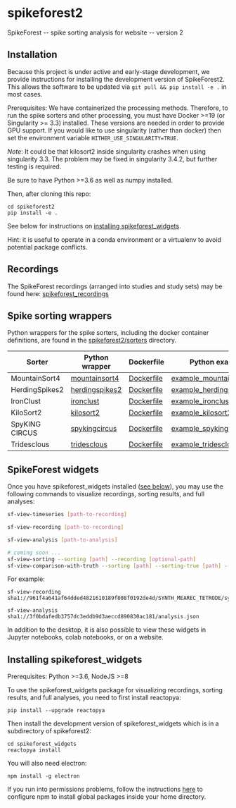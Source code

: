 # spikeforest2

SpikeForest -- spike sorting analysis for website -- version 2

## Installation

Because this project is under active and early-stage development, we provide instructions for installing the development version of SpikeForest2. This allows the software to be updated via `git pull && pip install -e .` in most cases.

Prerequisites: We have containerized the processing methods. Therefore, to run the spike sorters and other processing, you must have Docker >=19 (or Singularity >= 3.3) installed. These versions are needed in order to provide GPU support. If you would like to use singularity (rather than docker) then set the environment variable `HITHER_USE_SINGULARITY=TRUE`.

*Note*: It could be that kilosort2 inside singularity crashes when using singularity 3.3. The problem may be fixed in singularity 3.4.2, but further testing is required.

Be sure to have Python >=3.6 as well as numpy installed.

Then, after cloning this repo:

```
cd spikeforest2
pip install -e .
```

See below for instructions on [installing spikeforest_widgets](#installing-spikeforest_widgets).

Hint: it is useful to operate in a conda environment or a virtualenv to avoid potential package conflicts.

## Recordings

The SpikeForest recordings (arranged into studies and study sets) may be found here: [spikeforest_recordings](https://github.com/flatironinstitute/spikeforest_recordings)

## Spike sorting wrappers

Python wrappers for the spike sorters, including the docker container definitions, are found in the [spikeforest2/sorters](spikeforest2/sorters) directory.

| Sorter  | Python wrapper | Dockerfile | Python example | Command-line example |
| ------------- | ------------- | ------------- | ------------- | ------------- |
| MountainSort4  | [mountainsort4](spikeforest2/sorters/mountainsort4) | [Dockerfile](spikeforest2/sorters/mountainsort4/container)  | [example_mountainsort4.py](examples/example_mountainsort4.py) | [example_mountainsort4.sh](examples/example_mountainsort4.sh) |
| HerdingSpikes2  | [herdingspikes2](spikeforest2/sorters/herdingspikes2) | [Dockerfile](spikeforest2/sorters/herdingspikes2/container)  | [example_herdingspikes2.py](examples/example_herdingspikes2.py) |[example_herdingspikes2.sh](examples/example_herdingspikes2.sh) |
| IronClust  | [ironclust](spikeforest2/sorters/ironclust) | [Dockerfile](spikeforest2/sorters/ironclust/container)  | [example_ironclust.py](examples/example_ironclust.py) | [example_ironclust.sh](examples/example_ironclust.sh) |
| KiloSort2  | [kilosort2](spikeforest2/sorters/kilosort2) | [Dockerfile](spikeforest2/sorters/kilosort2/container)  | [example_kilosort2.py](examples/example_kilosort2.py) | [example_kilosort2.sh](examples/example_kilosort2.sh) |
| SpyKING CIRCUS  | [spykingcircus](spikeforest2/sorters/spykingcircus) | [Dockerfile](spikeforest2/sorters/spykingcircus/container)  | [example_spykingcircus.py](examples/example_spykingcircus.py) |[example_spykingcircus.sh](examples/example_spykingcircus.sh) |
| Tridesclous  | [tridesclous](spikeforest2/sorters/tridesclous) | [Dockerfile](spikeforest2/sorters/tridesclous/container)  | [example_tridesclous.py](examples/example_tridesclous.py) |[example_tridesclous.sh](examples/example_tridesclous.sh) |

## SpikeForest widgets

Once you have spikeforest_widgets installed ([see below](#installing-spikeforest_widgets)), you may use the following commands to visualize recordings, sorting results, and full analyses:

```bash
sf-view-timeseries [path-to-recording]

sf-view-recording [path-to-recording]

sf-view-analysis [path-to-analysis]

# coming soon ...
sf-view-sorting --sorting [path] --recording [optional-path]
sf-view-comparison-with-truth --sorting [path] --sorting-true [path] --recording [optional-path]
```

For example:

```
sf-view-recording sha1://961f4a641af64dded4821610189f808f0192de4d/SYNTH_MEAREC_TETRODE/synth_mearec_tetrode_noise10_K10_C4/002_synth.json

sf-view-analysis sha1://3f0bdafedb3757dc3eddb9d3aeccd890830ac181/analysis.json
```

In addition to the desktop, it is also possible to view these widgets in Jupyter notebooks, colab notebooks, or on a website.

## Installing spikeforest_widgets

Prerequisites: Python >=3.6, NodeJS >=8

To use the spikeforest_widgets package for visualizing recordings, sorting results, and full analyses, you need to first install reactopya:

```
pip install --upgrade reactopya
```

Then install the development version of spikeforest_widgets which is in a subdirectory of spikeforest2:

```
cd spikeforest_widgets
reactopya install
```

You will also need electron:

```
npm install -g electron
```

If you run into permissions problems, follow the instructions [here](https://github.com/sindresorhus/guides/blob/master/npm-global-without-sudo.md) to configure npm to install global packages inside your home directory.
